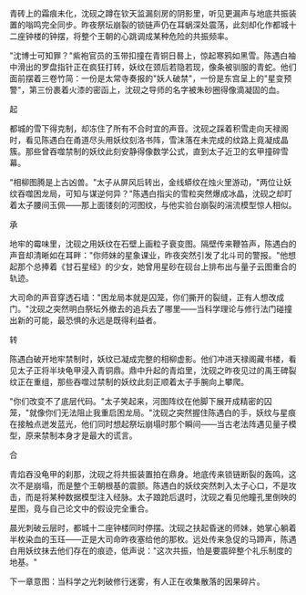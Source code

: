 青砖上的霜痕未化，沈砚之蹲在钦天监漏刻房的阴影里，听见更漏声与地底共振装置的嗡鸣完全同步。昨夜祭坛崩裂的锁链声仍在耳蜗深处震荡，此刻却化作都城十二座钟楼的钟摆，将整个王朝的心跳调成某种危险的共振频率。

"沈博士可知罪？"紫袍官员的玉带扣撞在青铜日晷上，惊起寒鸦如黑雪。陈遇白袖中滑出的罗盘指针正在疯狂打转，妖纹在颈后若隐若现，像条被驯服的青蛇。他们面前摆着三卷竹简：一份是太常寺奏报的"妖人破禁"，一份是东宫呈上的"星变预警"，第三份裹着火漆的密函上，沈砚之导师的名字被朱砂圈得像滴凝固的血。

起

都城的雪下得克制，却冻住了所有不合时宜的声音。沈砚之踩着积雪走向天禄阁时，看见陈遇白在甬道尽头用妖纹刻洛书阵，雪沫落在未完成的纹路上竟凝成晶簇。那些曾吞噬禁制的妖纹此刻安静得像数学公式，直到太子近卫的玄甲撞碎雪幕。

"相柳图腾是上古凶兽。"太子从屏风后转出，金线蟒纹在烛火里游动，"两位让妖纹吞噬困龙局，可知与谋逆何异？"陈遇白指尖的雪粒突然爆成冰晶，沈砚之却盯着太子腰间玉佩——那上面镂刻的河图纹，与他实验台崩裂的湍流模型惊人相似。

承

地牢的霉味里，沈砚之用妖纹在石壁上画粒子衰变图。隔壁传来鞭笞声，陈遇白的声音却清晰如在耳畔："你师妹的星象课业，昨夜突然引发了北斗司的警报。"他想起那个总捧着《甘石星经》的少女，她曾用星砂在砚台上排布出与量子云图重合的轨迹。

大司命的声音穿透石墙："困龙局本就是囚笼，你们撕开的裂缝，正有人想改成门。"沈砚之突然明白祭坛外撤去的追兵去了哪里——当科学理论与修行法门碰撞出新的可能，最恐惧的永远是既得利益者。

转

陈遇白破开地牢禁制时，妖纹已凝成完整的相柳虚影。他们冲进天禄阁藏书楼，看见太子正将半块龟甲浸入青铜鼎。鼎中升起的青焰里，沈砚之昨夜见过的禹王碑裂纹正在重组，那些吞噬过禁制的妖纹此刻正顺着太子手腕向上攀爬。

"你们改变不了底层代码。"太子笑起来，河图阵纹在他脚下展开成精密的囚笼，"就像你们无法阻止我重启困龙局。"沈砚之突然握住陈遇白的手，妖纹与星痕在接触点迸发蓝光，他们同时想起祭坛崩塌时那个瞬间——当古老法阵遇见量子模型，原来禁制本身才是最大的谎言。

合

青焰吞没龟甲的刹那，沈砚之将共振装置拍在鼎身。地底传来锁链断裂的轰鸣，这次不是崩塌，而是整个王朝根基的震颤。陈遇白的妖纹突然刺入太子心口，不是攻击，而是将某种数据模型注入经脉。太子踉跄后退时，沈砚之看见他瞳孔里倒映的星图，竟与自己论文中的假设完全重合。

晨光刺破云层时，都城十二座钟楼同时停摆。沈砚之扶起昏迷的师妹，她掌心躺着半枚染血的玉珏——正是大司命昨夜塞给他的那枚。远处传来急促的马蹄声，陈遇白用妖纹抹去他们存在的痕迹，低声说："这次共振，怕是要震碎整个礼乐制度的地基。"

下一章意图：当科学之光刺破修行迷雾，有人正在收集散落的因果碎片。